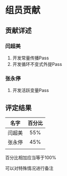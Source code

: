 # 组员贡献

## 贡献详述

### 闫超美

1. 开发常量传播Pass
2. 开发循环不变式外提Pass



### 张永停

1. 开发活跃变量Pass


## 评定结果

|名字|百分比|
|:-:|:-:|
|闫超美|55%|
|张永停|45%|
|||

百分比相加应当等于100%

可以对特殊情况进行备注
